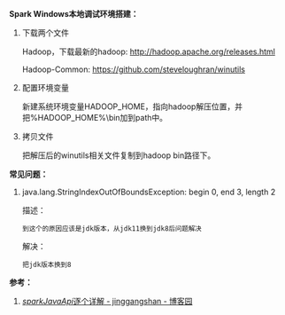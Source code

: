 **Spark Windows本地调试环境搭建：**

 1. 下载两个文件

    Hadoop，下载最新的hadoop: http://hadoop.apache.org/releases.html

    Hadoop-Common: https://github.com/steveloughran/winutils

2. 配置环境变量

   新建系统环境变量HADOOP_HOME，指向hadoop解压位置，并把%HADOOP_HOME%\bin加到path中。

3. 拷贝文件

   把解压后的winutils相关文件复制到hadoop bin路径下。

**常见问题：**

1. java.lang.StringIndexOutOfBoundsException: begin 0, end 3, length 2

   描述：

   ```
   到这个的原因应该是jdk版本，从jdk11换到jdk8后问题解决
   ```

   解决：

   ```
   把jdk版本换到8
   ```

**参考：**

1. [*sparkJavaApi*逐个详解 - jinggangshan - 博客园](https://www.baidu.com/link?url=FvTPghf0wT472LMGJJmjOZH2lfTbZHFSnFcUS3yeBVXBwh1b2AZMVg8fxygGRiSxdfEhTcu8GWObNePUi6Mada&wd=&eqid=e8ab086c0001e57d000000035c039e5d)

